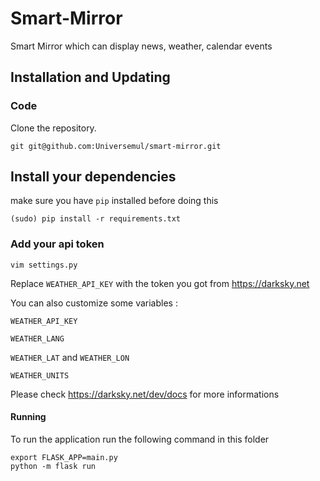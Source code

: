 # Smart-Mirror
Smart Mirror which can display news, weather, calendar events

## Installation and Updating
### Code
Clone the repository.

```
git git@github.com:Universemul/smart-mirror.git
```

## Install your dependencies 
make sure you have `pip` installed before doing this

```
(sudo) pip install -r requirements.txt
```

### Add your api token

```
vim settings.py
```

Replace `WEATHER_API_KEY` with the token you got from https://darksky.net

You can also customize some variables :

`WEATHER_API_KEY`

`WEATHER_LANG`

`WEATHER_LAT` and `WEATHER_LON`

`WEATHER_UNITS`

Please check https://darksky.net/dev/docs for more informations

#### Running
To run the application run the following command in this folder

```
export FLASK_APP=main.py
python -m flask run
```
